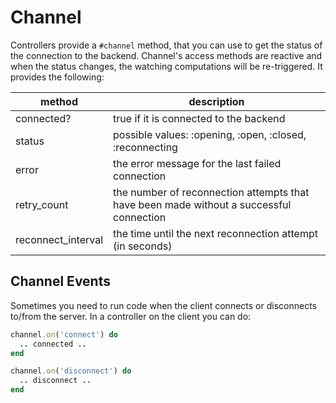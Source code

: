 # Channel

Controllers provide a `#channel` method, that you can use to get the status of the connection to the backend.  Channel's access methods are reactive and when the status changes, the watching computations will be re-triggered.  It provides the following:

| method      | description                                               |
|-------------|-----------------------------------------------------------|
| connected?  | true if it is connected to the backend                    |
| status      | possible values: :opening, :open, :closed, :reconnecting  |
| error       | the error message for the last failed connection          |
| retry_count | the number of reconnection attempts that have been made without a successful connection |
| reconnect_interval | the time until the next reconnection attempt (in seconds) |

## Channel Events

Sometimes you need to run code when the client connects or disconnects to/from the server.  In a controller on the client you can do:

```ruby
channel.on('connect') do
  .. connected ..
end

channel.on('disconnect') do
  .. disconnect ..
end
```
